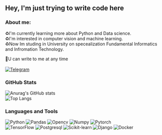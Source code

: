 ## Hey, I'm just trying to write code here

### About me: 
♻️I'm currently learning more about Python and Data science. <br>
♻️I'm interested in computer vision and machine learning. <br>
♻️Now Im studing in University on specealization Fundamental Informatics and Infromation Technology. <br>

💭U can write to me at any time <br> <br> [![Telegram](https://img.shields.io/badge/Telegram-090909?style=for-the-badge&logo=telegram)](https://t.me/yuuunost)

### GitHub Stats
![Anurag's GitHub stats](https://github-readme-stats.vercel.app/api?username=1mmo&show_icons=true&hide=contribs,prs&cache_seconds=86400&theme=moltack)<br>
![Top Langs](https://github-readme-stats.vercel.app/api/top-langs/?username=1mmo&layout=compact&show_icons=true&hide=contribs,prs&cache_seconds=86400&theme=moltack)

### Languages and Tools
![Python](https://img.shields.io/badge/Python-090909?style=for-the-badge&logo=python)
![Pandas](https://img.shields.io/badge/Pandas-090909?style=for-the-badge&logo=pandas)
![Opencv](https://img.shields.io/badge/Opencv-090909?style=for-the-badge&logo=opencv)
![Numpy](https://img.shields.io/badge/Numpy-090909?style=for-the-badge&logo=Numpy)
![Pytorch](https://img.shields.io/badge/Pytorch-090909?style=for-the-badge&logo=pytorch)
<br>
![TensorFlow](https://img.shields.io/badge/TensorFlow-090909?style=for-the-badge&logo=tensorflow)
![Postgresql](https://img.shields.io/badge/Postgresql-090909?style=for-the-badge&logo=postgresql)
![Scikit-learn](https://img.shields.io/badge/Scikitlearn-090909?style=for-the-badge&logo=scikit-learn)
![Django](https://img.shields.io/badge/Django-090909?style=for-the-badge&logo=django&logoColor=brightgreen)
![Docker](https://img.shields.io/badge/Docker-090909?style=for-the-badge&logo=docker)

